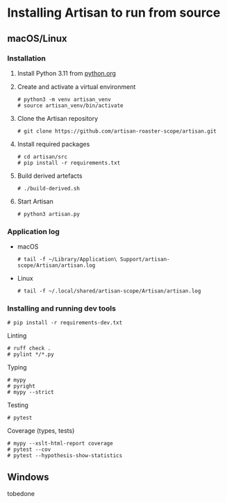 # Installing Artisan to run from source

## macOS/Linux

### Installation

1. Install Python 3.11 from [python.org](https://www.python.org/)

2. Create and activate a virtual environment

    ```
    # python3 -m venv artisan_venv
    # source artisan_venv/bin/activate
    ```

3. Clone the Artisan repository

    ```
    # git clone https://github.com/artisan-roaster-scope/artisan.git
    ```

4. Install required packages

    ```
    # cd artisan/src
    # pip install -r requirements.txt
    ```

5. Build derived artefacts

    ```
    # ./build-derived.sh
    ```

6. Start Artisan

   ```
   # python3 artisan.py
   ```

### Application log

- macOS

   ```
   # tail -f ~/Library/Application\ Support/artisan-scope/Artisan/artisan.log
   ```

- Linux

   ```
   # tail -f ~/.local/shared/artisan-scope/Artisan/artisan.log
   ```


### Installing and running dev tools

```
# pip install -r requirements-dev.txt
```

Linting


```
# ruff check .
# pylint */*.py
```

Typing

```
# mypy
# pyright
# mypy --strict
```

Testing


```
# pytest
```

Coverage (types, tests)

```
# mypy --xslt-html-report coverage
# pytest --cov
# pytest --hypothesis-show-statistics
```



## Windows


tobedone

